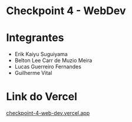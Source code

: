 # Checkpoint 4 - WebDev

# Integrantes
- Erik Kaiyu Suguiyama
- Belton Lee Carr de Muzio Meira
- Lucas Guerreiro Fernandes
- Guilherme Vital

# Link do Vercel
[checkpoint-4-web-dev.vercel.app](https://checkpoint-4-web-dev.vercel.app/)

